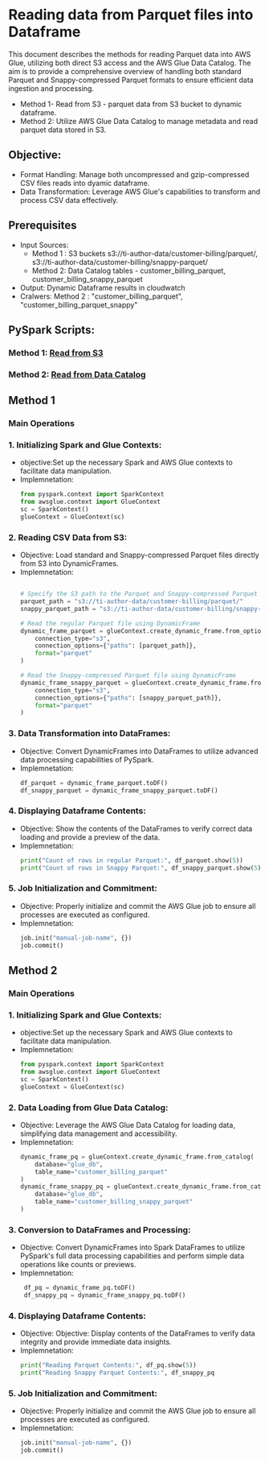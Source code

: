 
# Reading data from Parquet files into Dataframe
This document describes the methods for reading Parquet data into AWS Glue, utilizing both direct S3 access and the AWS Glue Data Catalog. The aim is to provide a comprehensive overview of handling both standard Parquet and Snappy-compressed Parquet formats to ensure efficient data ingestion and processing.

* Method 1- Read from S3 - parquet data from S3 bucket to dynamic dataframe.
* Method 2: Utilize AWS Glue Data Catalog to manage metadata and read parquet data stored in S3.

## Objective:
- Format Handling: Manage both uncompressed and gzip-compressed CSV files reads into dyamic dataframe.
- Data Transformation: Leverage AWS Glue's capabilities to transform and process CSV data effectively.

## Prerequisites
- Input Sources:
  * Method 1 : S3 buckets s3://ti-author-data/customer-billing/parquet/, s3://ti-author-data/customer-billing/snappy-parquet/
  * Method 2: Data Catalog tables - customer_billing_parquet, customer_billing_snappy_parquet
- Output: Dynamic Dataframe results in cloudwatch
- Cralwers: Method 2 : "customer_billing_parquet", "customer_billing_parquet_snappy"

## PySpark Scripts:
### Method 1: [Read from S3](../glue-code/ti-pyspark-read-from-parquet.py)
### Method 2: [Read from Data Catalog](../glue-code/ti-pyspark-read-from-parquet-crawler.py)
## Method 1 
### Main Operations
### 1. Initializing Spark and Glue Contexts:
* objective:Set up the necessary Spark and AWS Glue contexts to facilitate data manipulation.
* Implemnetation:
  ```python
  from pyspark.context import SparkContext
  from awsglue.context import GlueContext
  sc = SparkContext()
  glueContext = GlueContext(sc)
  ```
### 2. Reading CSV Data from S3:

* Objective: Load standard and Snappy-compressed Parquet files directly from S3 into DynamicFrames.
* Implemnetation:
  ```python
  
  # Specify the S3 path to the Parquet and Snappy-compressed Parquet files
  parquet_path = "s3://ti-author-data/customer-billing/parquet/"
  snappy_parquet_path = "s3://ti-author-data/customer-billing/snappy-parquet/"

  # Read the regular Parquet file using DynamicFrame
  dynamic_frame_parquet = glueContext.create_dynamic_frame.from_options(
      connection_type="s3",
      connection_options={"paths": [parquet_path]},
      format="parquet"
  )
  
  # Read the Snappy-compressed Parquet file using DynamicFrame
  dynamic_frame_snappy_parquet = glueContext.create_dynamic_frame.from_options(
      connection_type="s3",
      connection_options={"paths": [snappy_parquet_path]},
      format="parquet"
  )
  ```
### 3. Data Transformation into DataFrames:

* Objective: Convert DynamicFrames into DataFrames to utilize advanced data processing capabilities of PySpark.
* Implemnetation:
  ```python
  df_parquet = dynamic_frame_parquet.toDF()
  df_snappy_parquet = dynamic_frame_snappy_parquet.toDF()

  ```
### 4. Displaying Dataframe Contents:

* Objective: Show the contents of the DataFrames to verify correct data loading and provide a preview of the data.
* Implemnetation:
  ```python
  print("Count of rows in regular Parquet:", df_parquet.show(5))
  print("Count of rows in Snappy Parquet:", df_snappy_parquet.show(5))

  ```
### 5. Job Initialization and Commitment:

* Objective: Properly initialize and commit the AWS Glue job to ensure all processes are executed as configured.
* Implemnetation:
  ```python
  job.init("manual-job-name", {})
  job.commit()
  ```
## Method 2
### Main Operations
### 1. Initializing Spark and Glue Contexts:
* objective:Set up the necessary Spark and AWS Glue contexts to facilitate data manipulation.
* Implemnetation:
  ```python
  from pyspark.context import SparkContext
  from awsglue.context import GlueContext
  sc = SparkContext()
  glueContext = GlueContext(sc)
  ```
### 2. Data Loading from Glue Data Catalog:

* Objective: Leverage the AWS Glue Data Catalog for loading data, simplifying data management and accessibility.
* Implemnetation:
  ```python
  dynamic_frame_pq = glueContext.create_dynamic_frame.from_catalog(
      database="glue_db", 
      table_name="customer_billing_parquet"
  )
  dynamic_frame_snappy_pq = glueContext.create_dynamic_frame.from_catalog(
      database="glue_db", 
      table_name="customer_billing_snappy_parquet"
  )


  ```
### 3. Conversion to DataFrames and Processing:

* Objective: Convert DynamicFrames into Spark DataFrames to utilize PySpark's full data processing capabilities and perform simple data operations like counts or previews.
* Implemnetation:
  ```python
   df_pq = dynamic_frame_pq.toDF()
   df_snappy_pq = dynamic_frame_snappy_pq.toDF()


  ```
### 4. Displaying Dataframe Contents:

* Objective: Objective: Display contents of the DataFrames to verify data integrity and provide immediate data insights.
* Implemnetation:
  ```python
  print("Reading Parquet Contents:", df_pq.show(5))
  print("Reading Snappy Parquet Contents:", df_snappy_pq

  ```
### 5. Job Initialization and Commitment:

* Objective: Properly initialize and commit the AWS Glue job to ensure all processes are executed as configured.
* Implemnetation:
  ```python
  job.init("manual-job-name", {})
  job.commit()
  ```


